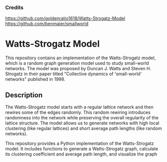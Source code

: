 ### Credits
https://github.com/goldenratio1618/Watts-Strogatz-Model
<br>
https://github.com/benmaier/smallworld

# Watts-Strogatz Model

This repository contains an implementation of the Watts-Strogatz model, which is a random graph generation model used to study small-world networks. The model was proposed by Duncan J. Watts and Steven H. Strogatz in their paper titled "Collective dynamics of 'small-world' networks" published in 1998.

## Description

The Watts-Strogatz model starts with a regular lattice network and then rewires some of the edges randomly. This random rewiring introduces randomness into the network while preserving the overall regularity of the lattice structure. The model allows us to generate networks with high local clustering (like regular lattices) and short average path lengths (like random networks).

This repository provides a Python implementation of the Watts-Strogatz model. It includes functions to generate a Watts-Strogatz graph, calculate its clustering coefficient and average path length, and visualize the graph
